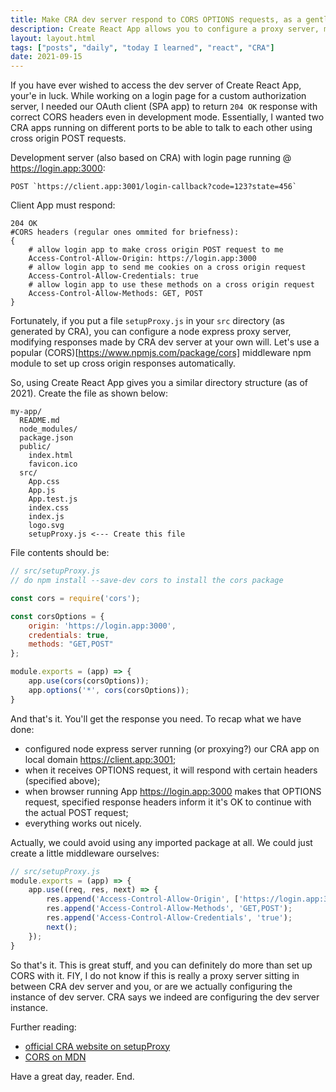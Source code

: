```yaml
---
title: Make CRA dev server respond to CORS OPTIONS requests, as a gentleman should
description: Create React App allows you to configure a proxy server, modifying responses it makes. This can be useful for a lot of things, we'll use it to set up cross origin communication between two CRA apps running on same machine, different local domains. 
layout: layout.html
tags: ["posts", "daily", "today I learned", "react", "CRA"]
date: 2021-09-15
---
```


If you have ever wished to access the dev server of Create React App, your'e in luck. While working on a login page for a custom authorization server, I needed our OAuth client (SPA app) to return `204 OK` response with correct CORS headers even in development mode. Essentially, I wanted two CRA apps running on different ports to be able to talk to each other using cross origin POST requests. 

Development server (also based on CRA) with login page running @ https://login.app:3000:
```text
POST `https://client.app:3001/login-callback?code=123?state=456`
```

Client App must respond:
```text
204 OK
#CORS headers (regular ones ommited for briefness): 
{
    # allow login app to make cross origin POST request to me
    Access-Control-Allow-Origin: https://login.app:3000 
    # allow login app to send me cookies on a cross origin request
    Access-Control-Allow-Credentials: true 
    # allow login app to use these methods on a cross origin request
    Access-Control-Allow-Methods: GET, POST
}

```

Fortunately, if you put a file `setupProxy.js` in your `src` directory (as generated by CRA), you can configure a node express proxy server, modifying responses made by CRA dev server at your own will. Let's use a popular (CORS)[https://www.npmjs.com/package/cors] middleware npm module to set up cross origin responses automatically. 

So, using Create React App gives you a similar directory structure (as of 2021). Create the file as shown below:
```text/14
my-app/
  README.md
  node_modules/
  package.json
  public/
    index.html
    favicon.ico
  src/
    App.css
    App.js
    App.test.js
    index.css
    index.js
    logo.svg
    setupProxy.js <--- Create this file
```

File contents should be:
```js
// src/setupProxy.js
// do npm install --save-dev cors to install the cors package

const cors = require('cors');

const corsOptions = {
	origin: 'https://login.app:3000',
	credentials: true,
    methods: "GET,POST"
};

module.exports = (app) => {
    app.use(cors(corsOptions));
	app.options('*', cors(corsOptions));
}

```

And that's it. You'll get the response you need. To recap what we have done:

- configured node express server running (or proxying?) our CRA app on local domain https://client.app:3001;
- when it receives OPTIONS request, it will respond with certain headers (specified above);
- when browser running App https://login.app:3000 makes that OPTIONS request, specified response headers inform it it's OK to continue with the actual POST request;
- everything works out nicely.

Actually, we could avoid using any imported package at all. We could just create a little middleware ourselves:

```js
// src/setupProxy.js
module.exports = (app) => {
    app.use((req, res, next) => {
        res.append('Access-Control-Allow-Origin', ['https://login.app:3000']);
        res.append('Access-Control-Allow-Methods', 'GET,POST');
        res.append('Access-Control-Allow-Credentials', 'true');
        next();
    });
}
```

So that's it. This is great stuff, and you can definitely do more than set up CORS with it. FIY, I do not know if this is really a proxy server sitting in between CRA dev server and you, or are we actually configuring the instance of dev server. CRA says we indeed are configuring the dev server instance.

Further reading:
- [official CRA website on setupProxy](https://create-react-app.dev/docs/proxying-api-requests-in-development/)
- [CORS on MDN](https://developer.mozilla.org/en-US/docs/Web/HTTP/CORS)

Have a great day, reader. End.  